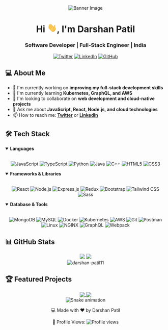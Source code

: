 <div align="center">
  <img src="/api/placeholder/1000/200" alt="Banner Image" />
  <h1>Hi <img src="https://raw.githubusercontent.com/ABSphreak/ABSphreak/master/gifs/Hi.gif" width="30px">, I'm Darshan Patil</h1>
  <h3>Software Developer | Full-Stack Engineer | India</h3>
</div>

<p align="center">
  <a href="https://twitter.com/d4rsh69"><img src="https://img.shields.io/badge/Twitter-1DA1F2?style=for-the-badge&logo=twitter&logoColor=white" alt="Twitter" /></a>
  <a href="https://linkedin.com/in/darshan-patil11"><img src="https://img.shields.io/badge/LinkedIn-0077B5?style=for-the-badge&logo=linkedin&logoColor=white" alt="LinkedIn" /></a>
  <a href="https://github.com/darshan-patil11"><img src="https://img.shields.io/badge/GitHub-100000?style=for-the-badge&logo=github&logoColor=white" alt="GitHub" /></a>
</p>

## 💻 About Me

- 🔭 I'm currently working on **improving my full-stack development skills**
- 🌱 I'm currently learning **Kubernetes, GraphQL, and AWS**
- 👯 I'm looking to collaborate on **web development and cloud-native projects**
- 💬 Ask me about **JavaScript, React, Node.js, and cloud technologies**
- 📫 How to reach me: **[Twitter](https://twitter.com/d4rsh69)** or **[LinkedIn](https://linkedin.com/in/darshan-patil11)**

## 🛠️ Tech Stack

<details open>
  <summary><b>Languages</b></summary>
  <br>
  <p align="center">
    <img src="https://img.shields.io/badge/JavaScript-F7DF1E?style=for-the-badge&logo=javascript&logoColor=black" alt="JavaScript" />
    <img src="https://img.shields.io/badge/TypeScript-007ACC?style=for-the-badge&logo=typescript&logoColor=white" alt="TypeScript" />
    <img src="https://img.shields.io/badge/Python-3776AB?style=for-the-badge&logo=python&logoColor=white" alt="Python" />
    <img src="https://img.shields.io/badge/Java-ED8B00?style=for-the-badge&logo=java&logoColor=white" alt="Java" />
    <img src="https://img.shields.io/badge/C++-00599C?style=for-the-badge&logo=c%2B%2B&logoColor=white" alt="C++" />
    <img src="https://img.shields.io/badge/HTML5-E34F26?style=for-the-badge&logo=html5&logoColor=white" alt="HTML5" />
    <img src="https://img.shields.io/badge/CSS3-1572B6?style=for-the-badge&logo=css3&logoColor=white" alt="CSS3" />
  </p>
</details>

<details open>
  <summary><b>Frameworks & Libraries</b></summary>
  <br>
  <p align="center">
    <img src="https://img.shields.io/badge/React-20232A?style=for-the-badge&logo=react&logoColor=61DAFB" alt="React" />
    <img src="https://img.shields.io/badge/Node.js-43853D?style=for-the-badge&logo=node.js&logoColor=white" alt="Node.js" />
    <img src="https://img.shields.io/badge/Express.js-000000?style=for-the-badge&logo=express&logoColor=white" alt="Express.js" />
    <img src="https://img.shields.io/badge/Redux-593D88?style=for-the-badge&logo=redux&logoColor=white" alt="Redux" />
    <img src="https://img.shields.io/badge/Bootstrap-563D7C?style=for-the-badge&logo=bootstrap&logoColor=white" alt="Bootstrap" />
    <img src="https://img.shields.io/badge/Tailwind_CSS-38B2AC?style=for-the-badge&logo=tailwind-css&logoColor=white" alt="Tailwind CSS" />
    <img src="https://img.shields.io/badge/Sass-CC6699?style=for-the-badge&logo=sass&logoColor=white" alt="Sass" />
  </p>
</details>

<details open>
  <summary><b>Database & Tools</b></summary>
  <br>
  <p align="center">
    <img src="https://img.shields.io/badge/MongoDB-4EA94B?style=for-the-badge&logo=mongodb&logoColor=white" alt="MongoDB" />
    <img src="https://img.shields.io/badge/MySQL-005C84?style=for-the-badge&logo=mysql&logoColor=white" alt="MySQL" />
    <img src="https://img.shields.io/badge/Docker-2496ED?style=for-the-badge&logo=docker&logoColor=white" alt="Docker" />
    <img src="https://img.shields.io/badge/Kubernetes-326CE5?style=for-the-badge&logo=kubernetes&logoColor=white" alt="Kubernetes" />
    <img src="https://img.shields.io/badge/AWS-232F3E?style=for-the-badge&logo=amazon-aws&logoColor=white" alt="AWS" />
    <img src="https://img.shields.io/badge/Git-F05032?style=for-the-badge&logo=git&logoColor=white" alt="Git" />
    <img src="https://img.shields.io/badge/Postman-FF6C37?style=for-the-badge&logo=postman&logoColor=white" alt="Postman" />
    <img src="https://img.shields.io/badge/Linux-FCC624?style=for-the-badge&logo=linux&logoColor=black" alt="Linux" />
    <img src="https://img.shields.io/badge/NGINX-009639?style=for-the-badge&logo=nginx&logoColor=white" alt="NGINX" />
    <img src="https://img.shields.io/badge/GraphQL-E10098?style=for-the-badge&logo=graphql&logoColor=white" alt="GraphQL" />
    <img src="https://img.shields.io/badge/Webpack-8DD6F9?style=for-the-badge&logo=webpack&logoColor=black" alt="Webpack" />
  </p>
</details>

## 📊 GitHub Stats

<div align="center">
  <img height="180em" src="https://github-readme-stats.vercel.app/api?username=darshan-patil11&show_icons=true&theme=tokyonight&include_all_commits=true&count_private=true"/>
  <img height="180em" src="https://github-readme-stats.vercel.app/api/top-langs/?username=darshan-patil11&layout=compact&langs_count=7&theme=tokyonight"/>
</div>

<div align="center">
  <img height="180em" src="https://github-readme-streak-stats.herokuapp.com/?user=darshan-patil11&theme=tokyonight" alt="darshan-patil11" />
</div>

## 🏆 Featured Projects

<div align="center">
  <a href="https://github.com/darshan-patil11/project-name">
    <img align="center" src="https://github-readme-stats.vercel.app/api/pin/?username=darshan-patil11&repo=replace-with-your-repo-name&theme=tokyonight" />
  </a>
  <a href="https://github.com/darshan-patil11/another-project">
    <img align="center" src="https://github-readme-stats.vercel.app/api/pin/?username=darshan-patil11&repo=replace-with-your-repo-name&theme=tokyonight" />
  </a>
</div>

<div align="center">
  <img src="https://github.com/darshan-patil11/darshan-patil11/blob/output/github-contribution-grid-snake-dark.svg" alt="Snake animation" />
</div>

<div align="center">
  <p>💻 Made with ❤️ by Darshan Patil</p>
  <p>👀 Profile Views: <img src="https://komarev.com/ghpvc/?username=darshan-patil11&color=blueviolet" alt="Profile views" /></p>
</div>
